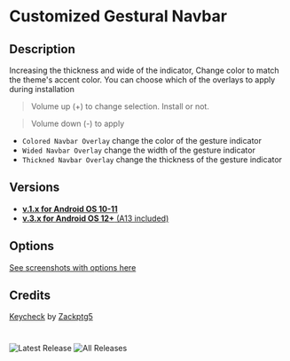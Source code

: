 # Customized Gestural Navbar

## Description
 Increasing the thickness and wide of the indicator, Change color to match the theme's accent color.
 You can choose which of the overlays to apply during installation
> Volume up (+) to change selection. Install or not.

> Volume down (-) to apply
- `Colored Navbar Overlay` change the color of the gesture indicator
- `Wided Navbar Overlay` change the width of the gesture indicator
- `Thickned Navbar Overlay` change the thickness of the gesture indicator

## Versions
- [**v.1.x for Android OS 10-11**](https://github.com/Magisk-Modules-Alt-Repo/CustomizedNavbar/releases/tag/1.0)
- [**v.3.x for Android OS 12+** (A13 included)](https://github.com/Magisk-Modules-Alt-Repo/CustomizedNavbar/releases/tag/3.1)

## Options
[See screenshots with options here](https://github.com/PycmShoma/CustomizedNavbar/blob/main/assets/options.md)

## Credits
[Keycheck](https://github.com/Zackptg5/Keycheck) by [Zackptg5](https://github.com/Zackptg5)

#
#
![Latest Release](https://img.shields.io/github/downloads/Magisk-Modules-Alt-Repo/CustomizedNavbar/latest/total?label=Downloads%20%28Latest%20Release%29&style=social)
![All Releases](https://img.shields.io/github/downloads/Magisk-Modules-Alt-Repo/CustomizedNavbar/total?label=Downloads%20%28All%20Releases%29&style=social)

